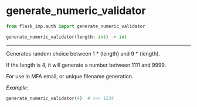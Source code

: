 # generate_numeric_validator

```python
from flask_imp.auth import generate_numeric_validator
```

```python
generate_numeric_validator(length: int) -> int
```

---


Generates random choice between 1 * (length) and 9 * (length).

If the length is 4, it will generate a number between 1111 and 9999.

For use in MFA email, or unique filename generation.

*Example:*

```python
generate_numeric_validator(4)  # >>> 1234
```

